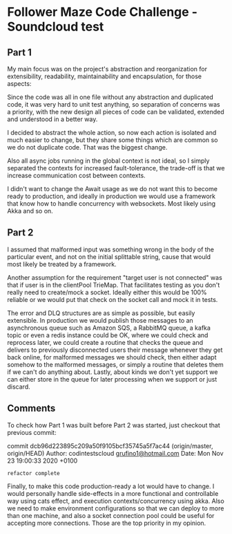 # Follower Maze Code Challenge - Soundcloud test

## Part 1

My main focus was on the project's abstraction and reorganization for extensibility, readability, maintainability and encapsulation, for those aspects:

Since the code was all in one file without any abstraction and duplicated code, it was very hard to unit test anything, so separation of concerns was a priority, with the new design all pieces of code can be validated, extended and understood in a better way.

I decided to abstract the whole action, so now each action is isolated and much easier to change, but they share some things which are common so we do not duplicate code. That was the biggest change.

Also all async jobs running in the global context is not ideal, so I simply separated the contexts for increased fault-tolerance, the trade-off is that we increase communication cost between contexts.

I didn't want to change the Await usage as we do not want this to become ready to production, and ideally in production we would use a framework that know how to handle concurrency with websockets. Most likely using Akka and so on.

## Part 2

I assumed that malformed input was something wrong in the body of the particular event, and not on the initial splittable string, cause that would most likely be treated by a framework.

Another assumption for the requirement "target user is not connected" was that if user is in the clientPool TrieMap. That facilitates testing as you don't really need to create/mock a socket. Ideally either this would be 100% reliable or we would put that check on the socket call and mock it in tests.   

The error and DLQ structures are as simple as possible, but easily extensible. In production we would publish those messages to an asynchronous queue such as Amazon SQS, a RabbitMQ queue, a kafka topic or even a redis instance could be OK, where we could check and reprocess later, we could create a routine that checks the queue and delivers to previously disconnected users their message whenever they get back online, for malformed messages we should check, then either adapt somehow to the malformed messages, or simply a routine that deletes them if we can't do anything about. Lastly, about kinds we don't yet support we can either store in the queue for later processing when we support or just discard.


## Comments

To check how Part 1 was built before Part 2 was started, just checkout that previous commit:
 
commit dcb96d223895c209a50f9105bcf35745a5f7ac44 (origin/master, origin/HEAD)
Author: codintestscloud <grufino1@hotmail.com>
Date:   Mon Nov 23 19:00:33 2020 +0100

    refactor complete
    
    
Finally, to make this code production-ready a lot would have to change. I would personally handle side-effects in a more functional and controllable way using cats effect, and execution contexts/concurrency using akka. Also we need to make environment configurations so that we can deploy to more than one machine, and also a socket connection pool could be useful for accepting more connections. Those are the top priority in my opinion.
